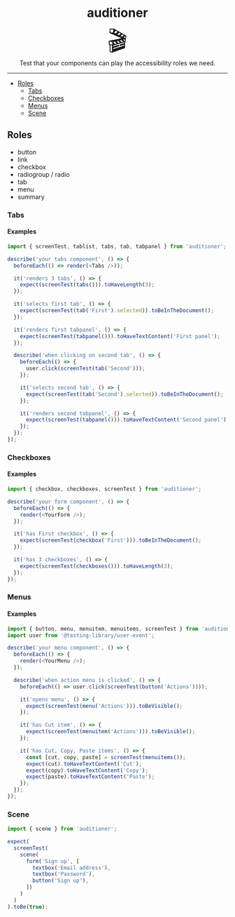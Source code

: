 <div align="center">
<h1>auditioner</h1>

<p style="font-size: 400%; line-height: 1; margin: 0">🎬</p>

<p>Test that your components can play the accessibility roles we need.</p>

</div>

---

<!-- START doctoc generated TOC please keep comment here to allow auto update -->
<!-- DON'T EDIT THIS SECTION, INSTEAD RE-RUN doctoc TO UPDATE -->

- [Roles](#roles)
  - [Tabs](#tabs)
  - [Checkboxes](#checkboxes)
  - [Menus](#menus)
  - [Scene](#scene)

<!-- END doctoc generated TOC please keep comment here to allow auto update -->

## Roles

- button
- link
- checkbox
- radiogroup / radio
- tab
- menu
- summary

### Tabs

#### Examples

```ts
import { screenTest, tablist, tabs, tab, tabpanel } from 'auditioner';

describe('your tabs component', () => {
  beforeEach(() => render(<Tabs />));

  it('renders 3 tabs', () => {
    expect(screenTest(tabs())).toHaveLength(3);
  });

  it('selects first tab', () => {
    expect(screenTest(tab('First').selected)).toBeInTheDocument();
  });

  it('renders first tabpanel', () => {
    expect(screenTest(tabpanel())).toHaveTextContent('First panel');
  });

  describe('when clicking on second tab', () => {
    beforeEach(() => {
      user.click(screenTest(tab('Second')));
    });

    it('selects second tab', () => {
      expect(screenTest(tab('Second').selected)).toBeInTheDocument();
    });

    it('renders second tabpanel', () => {
      expect(screenTest(tabpanel())).toHaveTextContent('Second panel');
    });
  });
});
```

### Checkboxes

#### Examples

```ts
import { checkbox, checkboxes, screenTest } from 'auditioner';

describe('your form component', () => {
  beforeEach(() => {
    render(<YourForm />);
  });

  it('has First checkbox', () => {
    expect(screenTest(checkbox('First'))).toBeInTheDocument();
  });

  it('has 3 checkboxes', () => {
    expect(screenTest(checkboxes())).toHaveLength(3);
  });
});
```

### Menus

#### Examples

```ts
import { button, menu, menuitem, menuitems, screenTest } from 'auditioner';
import user from '@testing-library/user-event';

describe('your menu component', () => {
  beforeEach(() => {
    render(<YourMenu />);
  });

  describe('when action menu is clicked', () => {
    beforeEach(() => user.click(screenTest(button('Actions'))));

    it('opens menu', () => {
      expect(screenTest(menu('Actions'))).toBeVisible();
    });

    it('has Cut item', () => {
      expect(screenTest(menuitem('Actions'))).toBeVisible();
    });

    it('has Cut, Copy, Paste items', () => {
      const [cut, copy, paste] = screenTest(menuitems());
      expect(cut).toHaveTextContent('Cut');
      expect(copy).toHaveTextContent('Copy');
      expect(paste).toHaveTextContent('Paste');
    });
  });
});
```

### Scene

```ts
import { scene } from 'auditioner';

expect(
  screenTest(
    scene(
      form('Sign up', [
        textbox('Email address'),
        textbox('Password'),
        button('Sign up'),
      ])
    )
  )
).toBe(true);
```
